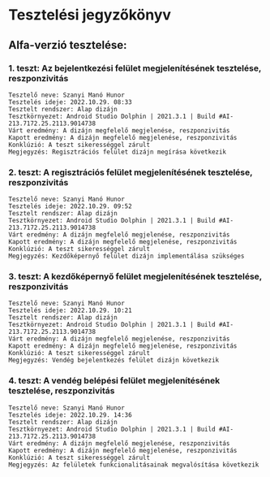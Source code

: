 # Tesztelési jegyzőkönyv

## Alfa-verzió tesztelése:

### 1. teszt: Az bejelentkezési felület megjelenítésének tesztelése, reszponzivitás

    Tesztelő neve: Szanyi Manó Hunor
    Tesztelés ideje: 2022.10.29. 08:33
    Tesztelt rendszer: Alap dizájn
    Tesztkörnyezet: Android Studio Dolphin | 2021.3.1 | Build #AI-213.7172.25.2113.9014738
    Várt eredmény: A dizájn megfelelő megjelenése, reszponzivitás
    Kapott eredmény: A dizájn megfelelő megjelenése, reszponzivitás
    Konklúzió: A teszt sikerességgel zárult
    Megjegyzés: Regisztrációs felület dizájn megírása következik

### 2. teszt: A regisztrációs felület megjelenítésének tesztelése, reszponzivitás

    Tesztelő neve: Szanyi Manó Hunor
    Tesztelés ideje: 2022.10.29. 09:52
    Tesztelt rendszer: Alap dizájn
    Tesztkörnyezet: Android Studio Dolphin | 2021.3.1 | Build #AI-213.7172.25.2113.9014738
    Várt eredmény: A dizájn megfelelő megjelenése, reszponzivitás
    Kapott eredmény: A dizájn megfelelő megjelenése, reszponzivitás
    Konklúzió: A teszt sikerességgel zárult
    Megjegyzés: Kezdőképernyő felület dizájn implementálása szükséges

### 3. teszt: A kezdőképernyő felület megjelenítésének tesztelése, reszponzivitás

    Tesztelő neve: Szanyi Manó Hunor
    Tesztelés ideje: 2022.10.29. 10:21
    Tesztelt rendszer: Alap dizájn
    Tesztkörnyezet: Android Studio Dolphin | 2021.3.1 | Build #AI-213.7172.25.2113.9014738
    Várt eredmény: A dizájn megfelelő megjelenése, reszponzivitás
    Kapott eredmény: A dizájn megfelelő megjelenése, reszponzivitás
    Konklúzió: A teszt sikerességgel zárult
    Megjegyzés: Vendég bejelentkezés felület dizájn következik
    
### 4. teszt: A vendég belépési felület megjelenítésének tesztelése, reszponzivitás

    Tesztelő neve: Szanyi Manó Hunor
    Tesztelés ideje: 2022.10.29. 14:36
    Tesztelt rendszer: Alap dizájn
    Tesztkörnyezet: Android Studio Dolphin | 2021.3.1 | Build #AI-213.7172.25.2113.9014738
    Várt eredmény: A dizájn megfelelő megjelenése, reszponzivitás
    Kapott eredmény: A dizájn megfelelő megjelenése, reszponzivitás
    Konklúzió: A teszt sikerességgel zárult
    Megjegyzés: Az felületek funkcionalitásainak megvalósítása következik

